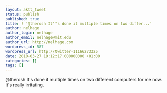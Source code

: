 ```yaml
---
layout: aktt_tweet
status: publish
published: true
title: ! '@therosh It''s done it multiple times on two differ...'
author: nelhage
author_login: nelhage
author_email: nelhage@mit.edu
author_url: http://nelhage.com
wordpress_id: 587
wordpress_url: http://twitter-11166273325
date: 2010-03-27 19:12:17.000000000 +01:00
categories: []
tags: []
---
```

@therosh It's done it multiple times on two different computers for me now.
It's really irritating.
